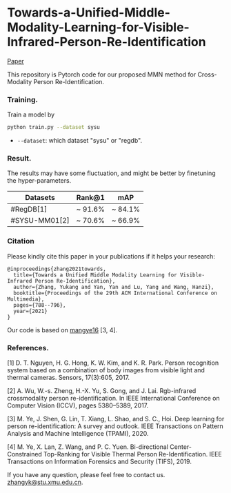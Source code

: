 # Towards-a-Unified-Middle-Modality-Learning-for-Visible-Infrared-Person-Re-Identification

[Paper](https://dl.acm.org/doi/10.1145/3474085.3475250)

This repository is Pytorch code for our proposed MMN method for Cross-Modality Person Re-Identification. 


### Training.
  Train a model by
  ```bash
python train.py --dataset sysu
```

  - `--dataset`: which dataset "sysu" or "regdb".

### Result.

The results may have some fluctuation, and might be better by finetuning the hyper-parameters.


|Datasets    | Rank@1   | mAP     |
| --------   | -----    |  -----  |
|#RegDB[1]      | ~ 91.6%  | ~ 84.1% |
|#SYSU-MM01[2]  | ~ 70.6%  | ~ 66.9% |


### Citation

Please kindly cite this paper in your publications if it helps your research:
```
@inproceedings{zhang2021towards,
  title={Towards a Unified Middle Modality Learning for Visible-Infrared Person Re-Identification},
  author={Zhang, Yukang and Yan, Yan and Lu, Yang and Wang, Hanzi},
  booktitle={Proceedings of the 29th ACM International Conference on Multimedia},
  pages={788--796},
  year={2021}
}
```

Our code is based on [mangye16](https://github.com/mangye16/Cross-Modal-Re-ID-baseline) [3, 4]. 

###  References.


[1] D. T. Nguyen, H. G. Hong, K. W. Kim, and K. R. Park. Person recognition system based on a combination of body images from visible light and thermal cameras. Sensors, 17(3):605, 2017.

[2] A. Wu, W.-s. Zheng, H.-X. Yu, S. Gong, and J. Lai. Rgb-infrared crossmodality person re-identification. In IEEE International Conference on Computer Vision (ICCV), pages 5380–5389, 2017.

[3] M. Ye, J. Shen, G. Lin, T. Xiang, L. Shao, and S. C., Hoi. 	Deep learning for person re-identification: A survey and outlook. IEEE Transactions on Pattern Analysis and Machine Intelligence (TPAMI), 2020.

[4] M. Ye, X. Lan, Z. Wang, and P. C. Yuen. Bi-directional Center-Constrained Top-Ranking for Visible Thermal Person Re-Identification. IEEE Transactions on Information Forensics and Security (TIFS), 2019.


If you have any question, please feel free to contact us. zhangyk@stu.xmu.edu.cn.
